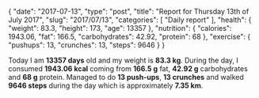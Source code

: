 {
    "date": "2017-07-13",
    "type": "post",
    "title": "Report for Thursday 13th of July 2017",
    "slug": "2017\/07\/13",
    "categories": [
        "Daily report"
    ],
    "health": {
        "weight": 83.3,
        "height": 173,
        "age": 13357
    },
    "nutrition": {
        "calories": 1943.06,
        "fat": 166.5,
        "carbohydrates": 42.92,
        "protein": 68
    },
    "exercise": {
        "pushups": 13,
        "crunches": 13,
        "steps": 9646
    }
}

Today I am <strong>13357 days</strong> old and my weight is <strong>83.3 kg</strong>. During the day, I consumed <strong>1943.06 kcal</strong> coming from <strong>166.5 g</strong> fat, <strong>42.92 g</strong> carbohydrates and <strong>68 g</strong> protein. Managed to do <strong>13 push-ups</strong>, <strong>13 crunches</strong> and walked <strong>9646 steps</strong> during the day which is approximately <strong>7.35 km</strong>.